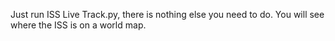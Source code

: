 Just run ISS Live Track.py, there is nothing else you need to do. You will see where the ISS is on a world map.
